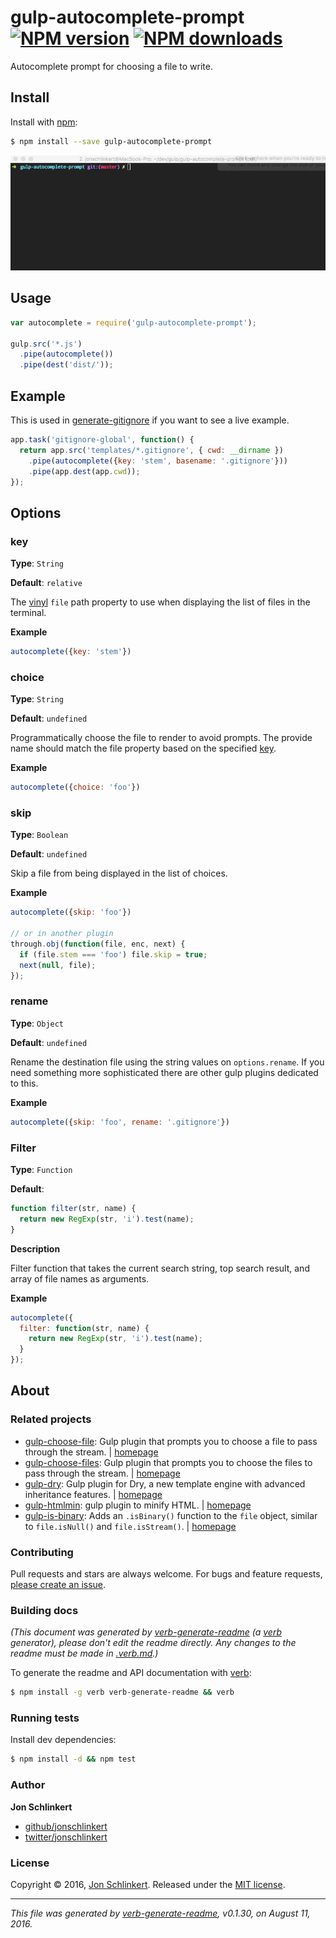 # gulp-autocomplete-prompt [![NPM version](https://img.shields.io/npm/v/gulp-autocomplete-prompt.svg?style=flat)](https://www.npmjs.com/package/gulp-autocomplete-prompt) [![NPM downloads](https://img.shields.io/npm/dm/gulp-autocomplete-prompt.svg?style=flat)](https://npmjs.org/package/gulp-autocomplete-prompt)

Autocomplete prompt for choosing a file to write.

## Install

Install with [npm](https://www.npmjs.com/):

```sh
$ npm install --save gulp-autocomplete-prompt
```

![gulp-autocomplete-prompt example](https://raw.githubusercontent.com/jonschlinkert/gulp-autocomplete-prompt/master/example.gif)

## Usage

```js
var autocomplete = require('gulp-autocomplete-prompt');

gulp.src('*.js')
  .pipe(autocomplete())
  .pipe(dest('dist/'));
```

## Example

This is used in [generate-gitignore](https://github.com/generate/generate-gitignore) if you want to see a live example.

```js
app.task('gitignore-global', function() {
  return app.src('templates/*.gitignore', { cwd: __dirname })
    .pipe(autocomplete({key: 'stem', basename: '.gitignore'}))
    .pipe(app.dest(app.cwd));
});
```

## Options

### key

**Type**: `String`

**Default**: `relative`

The [vinyl](http://github.com/gulpjs/vinyl) `file` path property to use when displaying the list of files in the terminal.

**Example**

```js
autocomplete({key: 'stem'})
```

### choice

**Type**: `String`

**Default**: `undefined`

Programmatically choose the file to render to avoid prompts. The provide name should match the file property based on the specified [key](#key).

**Example**

```js
autocomplete({choice: 'foo'})
```

### skip

**Type**: `Boolean`

**Default**: `undefined`

Skip a file from being displayed in the list of choices.

**Example**

```js
autocomplete({skip: 'foo'})

// or in another plugin
through.obj(function(file, enc, next) {
  if (file.stem === 'foo') file.skip = true;
  next(null, file);
});
```

### rename

**Type**: `Object`

**Default**: `undefined`

Rename the destination file using the string values on `options.rename`. If you need something more sophisticated there are other gulp plugins dedicated to this.

**Example**

```js
autocomplete({skip: 'foo', rename: '.gitignore'})
```

### Filter

**Type**: `Function`

**Default**:

```js
function filter(str, name) {
  return new RegExp(str, 'i').test(name);
}
```

**Description**

Filter function that takes the current search string, top search result, and array of file names as arguments.

**Example**

```js
autocomplete({
  filter: function(str, name) {
    return new RegExp(str, 'i').test(name);
  }
});
```

## About

### Related projects

* [gulp-choose-file](https://www.npmjs.com/package/gulp-choose-file): Gulp plugin that prompts you to choose a file to pass through the stream. | [homepage](https://github.com/pointnet/gulp-choose-file "Gulp plugin that prompts you to choose a file to pass through the stream.")
* [gulp-choose-files](https://www.npmjs.com/package/gulp-choose-files): Gulp plugin that prompts you to choose the files to pass through the stream. | [homepage](https://github.com/generate/gulp-choose-files "Gulp plugin that prompts you to choose the files to pass through the stream.")
* [gulp-dry](https://www.npmjs.com/package/gulp-dry): Gulp plugin for Dry, a new template engine with advanced inheritance features. | [homepage](https://github.com/jonschlinkert/gulp-dry "Gulp plugin for Dry, a new template engine with advanced inheritance features.")
* [gulp-htmlmin](https://www.npmjs.com/package/gulp-htmlmin): gulp plugin to minify HTML. | [homepage](https://github.com/jonschlinkert/gulp-htmlmin#readme "gulp plugin to minify HTML.")
* [gulp-is-binary](https://www.npmjs.com/package/gulp-is-binary): Adds an `.isBinary()` function to the `file` object, similar to `file.isNull()` and `file.isStream()`. | [homepage](https://github.com/jonschlinkert/gulp-is-binary "Adds an `.isBinary()` function to the `file` object, similar to `file.isNull()` and `file.isStream()`.")

### Contributing

Pull requests and stars are always welcome. For bugs and feature requests, [please create an issue](../../issues/new).

### Building docs

_(This document was generated by [verb-generate-readme](https://github.com/verbose/verb-generate-readme) (a [verb](https://github.com/verbose/verb) generator), please don't edit the readme directly. Any changes to the readme must be made in [.verb.md](.verb.md).)_

To generate the readme and API documentation with [verb](https://github.com/verbose/verb):

```sh
$ npm install -g verb verb-generate-readme && verb
```

### Running tests

Install dev dependencies:

```sh
$ npm install -d && npm test
```

### Author

**Jon Schlinkert**

* [github/jonschlinkert](https://github.com/jonschlinkert)
* [twitter/jonschlinkert](http://twitter.com/jonschlinkert)

### License

Copyright © 2016, [Jon Schlinkert](https://github.com/jonschlinkert).
Released under the [MIT license](https://github.com/jonschlinkert/gulp-autocomplete-prompt/blob/master/LICENSE).

***

_This file was generated by [verb-generate-readme](https://github.com/verbose/verb-generate-readme), v0.1.30, on August 11, 2016._